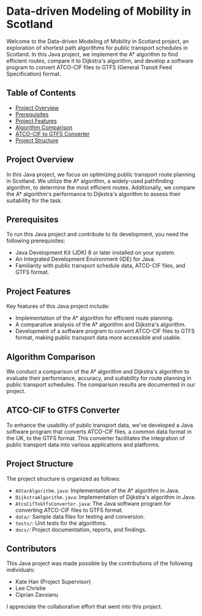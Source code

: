 # Data-driven Modeling of Mobility in Scotland

Welcome to the Data-driven Modeling of Mobility in Scotland project, an exploration of shortest path algorithms for public transport schedules in Scotland. In this Java project, we implement the A* algorithm to find efficient routes, compare it to Dijkstra's algorithm, and develop a software program to convert ATCO-CIF files to GTFS (General Transit Feed Specification) format.

## Table of Contents

- [Project Overview](#project-overview)
- [Prerequisites](#prerequisites)
- [Project Features](#project-features)
- [Algorithm Comparison](#algorithm-comparison)
- [ATCO-CIF to GTFS Converter](#atco-cif-to-gtfs-converter)
- [Project Structure](#project-structure)

## Project Overview

In this Java project, we focus on optimizing public transport route planning in Scotland. We utilize the A* algorithm, a widely-used pathfinding algorithm, to determine the most efficient routes. Additionally, we compare the A* algorithm's performance to Dijkstra's algorithm to assess their suitability for the task.

## Prerequisites

To run this Java project and contribute to its development, you need the following prerequisites:

- Java Development Kit (JDK) 8 or later installed on your system.
- An Integrated Development Environment (IDE) for Java.
- Familiarity with public transport schedule data, ATCO-CIF files, and GTFS format.

## Project Features

Key features of this Java project include:

- Implementation of the A* algorithm for efficient route planning.
- A comparative analysis of the A* algorithm and Dijkstra's algorithm.
- Development of a software program to convert ATCO-CIF files to GTFS format, making public transport data more accessible and usable.

## Algorithm Comparison

We conduct a comparison of the A* algorithm and Dijkstra's algorithm to evaluate their performance, accuracy, and suitability for route planning in public transport schedules. The comparison results are documented in our project.

## ATCO-CIF to GTFS Converter

To enhance the usability of public transport data, we've developed a Java software program that converts ATCO-CIF files, a common data format in the UK, to the GTFS format. This converter facilitates the integration of public transport data into various applications and platforms.

## Project Structure

The project structure is organized as follows:

- `AStarAlgorithm.java`: Implementation of the A* algorithm in Java.
- `DijkstraAlgorithm.java`: Implementation of Dijkstra's algorithm in Java.
- `AtcoCifToGtfsConverter.java`: The Java software program for converting ATCO-CIF files to GTFS format.
- `data/`: Sample data files for testing and conversion.
- `tests/`: Unit tests for the algorithms.
- `docs/`: Project documentation, reports, and findings.

## Contributors

This Java project was made possible by the contributions of the following individuals:

- Kate Han (Project Supervisor)
- Lee Christie
- Ciprian Zavoianu

I appreciate the collaborative effort that went into this project.

